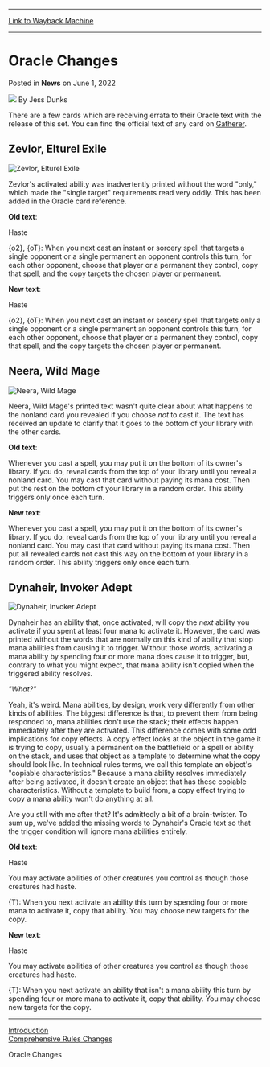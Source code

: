 
---
[Link to Wayback Machine](https://web.archive.org/web/20220601143715/https://magic.wizards.com/en/articles/archive/news/oracle-changes-2022-06-01)

[_metadata_:author]:- "Jess Dunks"
[_metadata_:description]:- "There are a few cards which are receiving errata to their Oracle text with the release of this set. You can find the official text of any card on Gatherer. Zevlor, Elturel Exile Zevlor's activated ability was inadvertently printed without the word `only,` which made the `single target` requirements read very oddly. This has been added in the Oracle card reference."
[_metadata_:generator]:- "Drupal 7 (http://drupal.org)"
[_metadata_:node]:- "1586861"
[_metadata_:publish_date]:- "2022-06-01"
[_metadata_:source]:- "div-main-content"
[_metadata_:title]:- "Oracle Changes"
[_metadata_:wayback_capture_timestamp]:- "2022-06-01 14:37:15"
[_metadata_:wayback_raw_url]:- "https://web.archive.org/web/20220601143715id_/https://magic.wizards.com/en/articles/archive/news/oracle-changes-2022-06-01"
[_metadata_:wayback_url]:- "https://magic.wizards.com/en/articles/archive/news/oracle-changes-2022-06-01"
---


Oracle Changes
==============



 Posted in **News**
 on June 1, 2022 






![](https://media.magic.wizards.com/styles/auth_small/public/images/person/wizards_author.jpg)
By Jess Dunks











There are a few cards which are receiving errata to their Oracle text with the release of this set. You can find the official text of any card on [Gatherer](https://gatherer.wizards.com/).


Zevlor, Elturel Exile
---------------------


![Zevlor, Elturel Exile](https://media.wizards.com/2022/clb/en_itbK8LL8GN.png)


Zevlor's activated ability was inadvertently printed without the word "only," which made the "single target" requirements read very oddly. This has been added in the Oracle card reference.


**Old text**:  

Haste  

{o2}, {oT}: When you next cast an instant or sorcery spell that targets a single opponent or a single permanent an opponent controls this turn, for each other opponent, choose that player or a permanent they control, copy that spell, and the copy targets the chosen player or permanent.


**New text**:  

Haste  

{o2}, {oT}: When you next cast an instant or sorcery spell that targets only a single opponent or a single permanent an opponent controls this turn, for each other opponent, choose that player or a permanent they control, copy that spell, and the copy targets the chosen player or permanent.


Neera, Wild Mage
----------------


![Neera, Wild Mage](https://media.wizards.com/2022/clb/en_n2hEvvcoiJ.png)


Neera, Wild Mage's printed text wasn't quite clear about what happens to the nonland card you revealed if you choose *not* to cast it. The text has received an update to clarify that it goes to the bottom of your library with the other cards.


**Old text**:  

Whenever you cast a spell, you may put it on the bottom of its owner's library. If you do, reveal cards from the top of your library until you reveal a nonland card. You may cast that card without paying its mana cost. Then put the rest on the bottom of your library in a random order. This ability triggers only once each turn.


**New text**:  

Whenever you cast a spell, you may put it on the bottom of its owner's library. If you do, reveal cards from the top of your library until you reveal a nonland card. You may cast that card without paying its mana cost. Then put all revealed cards not cast this way on the bottom of your library in a random order. This ability triggers only once each turn.


Dynaheir, Invoker Adept
-----------------------


![Dynaheir, Invoker Adept](https://media.wizards.com/2022/clb/en_VP8txgcK4f.png)


Dynaheir has an ability that, once activated, will copy the *next* ability you activate if you spent at least four mana to activate it. However, the card was printed without the words that are normally on this kind of ability that stop mana abilities from causing it to trigger. Without those words, activating a mana ability by spending four or more mana does cause it to trigger, but, contrary to what you might expect, that mana ability isn't copied when the triggered ability resolves.


*"What?"*


Yeah, it's weird. Mana abilities, by design, work very differently from other kinds of abilities. The biggest difference is that, to prevent them from being responded to, mana abilities don't use the stack; their effects happen immediately after they are activated. This difference comes with some odd implications for copy effects. A copy effect looks at the object in the game it is trying to copy, usually a permanent on the battlefield or a spell or ability on the stack, and uses that object as a template to determine what the copy should look like. In technical rules terms, we call this template an object's "copiable characteristics." Because a mana ability resolves immediately after being activated, it doesn't create an object that has these copiable characteristics. Without a template to build from, a copy effect trying to copy a mana ability won't do anything at all.


Are you still with me after that? It's admittedly a bit of a brain-twister. To sum up, we've added the missing words to Dynaheir's Oracle text so that the trigger condition will ignore mana abilities entirely.


**Old text**:  

Haste  

You may activate abilities of other creatures you control as though those creatures had haste.  

{T}: When you next activate an ability this turn by spending four or more mana to activate it, copy that ability. You may choose new targets for the copy.


**New text**:  

Haste  

You may activate abilities of other creatures you control as though those creatures had haste.  

{T}: When you next activate an ability that isn't a mana ability this turn by spending four or more mana to activate it, copy that ability. You may choose new targets for the copy.




---

[Introduction](https://magic.wizards.com/en/articles/archive/news/commander-legends-battle-baldurs-gate-update-bulletin-2022-06-01)  
[Comprehensive Rules Changes](https://magic.wizards.com/en/articles/archive/news/comprehensive-rules-changes-2022-06-01)  

Oracle Changes







